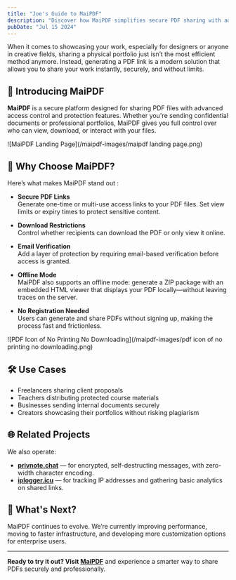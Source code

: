 ```yaml
---
title: "Joe's Guide to MaiPDF"
description: "Discover how MaiPDF simplifies secure PDF sharing with advanced features."
pubDate: "Jul 15 2024"
---
```


When it comes to showcasing your work, especially for designers or anyone in creative fields, sharing a physical portfolio just isn’t the most efficient method anymore. Instead, generating a PDF link is a modern solution that allows you to share your work instantly, securely, and without limits.

## 🚀 Introducing MaiPDF

**MaiPDF** is a secure platform designed for sharing PDF files with advanced access control and protection features. Whether you're sending confidential documents or professional portfolios, MaiPDF gives you full control over who can view, download, or interact with your files.

![MaiPDF Landing Page](/maipdf-images/maipdf landing page.png)

## 🔐 Why Choose MaiPDF?

Here’s what makes MaiPDF stand out :

- **Secure PDF Links**  
  Generate one-time or multi-use access links to your PDF files. Set view limits or expiry times to protect sensitive content.

- **Download Restrictions**  
  Control whether recipients can download the PDF or only view it online.

- **Email Verification**  
  Add a layer of protection by requiring email-based verification before access is granted.

- **Offline Mode**  
  MaiPDF also supports an offline mode: generate a ZIP package with an embedded HTML viewer that displays your PDF locally—without leaving traces on the server.

- **No Registration Needed**  
  Users can generate and share PDFs without signing up, making the process fast and frictionless.

![PDF Icon of No Printing No Downloading](/maipdf-images/pdf icon of no printing no downloading.png)

## 🛠 Use Cases

- Freelancers sharing client proposals
- Teachers distributing protected course materials
- Businesses sending internal documents securely
- Creators showcasing their portfolios without risking plagiarism

## 🌐 Related Projects

We also operate:

- [**privnote.chat**](https://privnote.chat) — for encrypted, self-destructing messages, with zero-width character encoding.
- [**iplogger.icu**](https://iplogger.icu) — for tracking IP addresses and gathering basic analytics on shared links.

## 🎯 What's Next?

MaiPDF continues to evolve. We’re currently improving performance, moving to faster infrastructure, and developing more customization options for enterprise users.

---

**Ready to try it out? Visit [MaiPDF](https://maipdf.com)** and experience a smarter way to share PDFs securely and professionally.